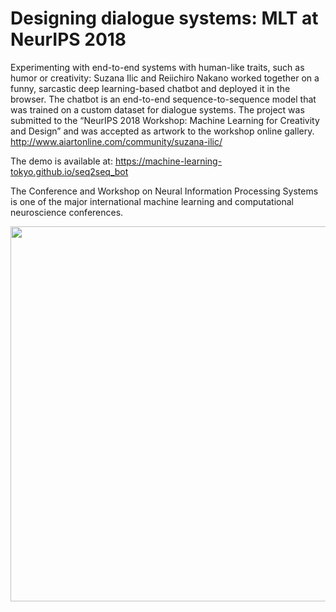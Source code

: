 # Designing dialogue systems: MLT at NeurIPS 2018

Experimenting with end-to-end systems with human-like traits, such as humor or creativity: Suzana Ilic and Reiichiro Nakano worked together on a funny, sarcastic deep learning-based chatbot and deployed it in the browser. The chatbot is an end-to-end sequence-to-sequence model that was trained on a custom dataset for dialogue systems. The project was submitted to the “NeurIPS 2018 Workshop: Machine Learning for Creativity and Design” and was accepted as artwork to the workshop online gallery. http://www.aiartonline.com/community/suzana-ilic/

The demo is available at: https://machine-learning-tokyo.github.io/seq2seq_bot

The Conference and Workshop on Neural Information Processing Systems is one of the major international machine learning and computational neuroscience conferences. 

[<p align="center"><img src="https://github.com/Machine-Learning-Tokyo/seq2seq_bot/blob/master/sarcastobot.png" width="600"></p>](https://www.youtube.com/watch?v=NEkYrV_YZLk&t=5s)
